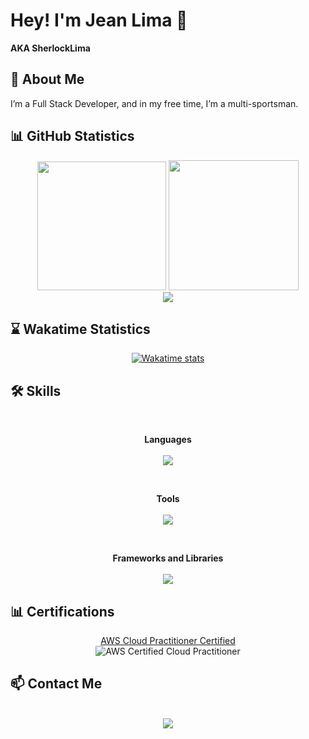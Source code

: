# Hey! I'm Jean Lima 👋
**AKA SherlockLima**

## 🚀 About Me
I’m a Full Stack Developer, and in my free time, I’m a multi-sportsman.

## 📊 GitHub Statistics
<div align="center">
  <img height="206em" src="https://github-readme-stats.vercel.app/api?username=SherlockLima&include_all_commits=true&show=prs_merged_percentage&icon_color=fff&show_icons=true&bg_color=30,111,904e95&title_color=fff&text_color=fff" style="max-width: 100%;"/>
  <img height="208em" src="https://github-readme-stats.vercel.app/api/top-langs/?username=SherlockLima&icon_color=fff&layout=donut&langs_count=20&bg_color=30,111,904e95&title_color=fff&text_color=fff" style="max-width: 100%;"/>  
  <div align="center">
  <img src="https://github-profile-trophy.vercel.app/?username=sherlocklima&column=8&theme=onedark" style="max-width: 100%;"/>
</div>

</div>

## ⌛ Wakatime Statistics
<div align="center">
  <a href="https://github.com/anuraghazra/github-readme-stats">
    <img src="https://github-readme-stats.vercel.app/api/wakatime?username=sherlocklima&layout=compact&theme=dark" alt="Wakatime stats"/>
  </a>
</div>

## 🛠️ Skills
<div align="center"><br>
  <p>
    <b>Languages</b><br><br>
    <a href="https://skillicons.dev">
      <img src="https://skillicons.dev/icons?i=typescript,js,py,nodejs,bash,html,css,mysql,postgres" />
    </a>
  </p>
  <br>
  <p>
    <b>Tools</b><br><br>
    <a href="https://skillicons.dev">
      <img src="https://skillicons.dev/icons?i=git,github,aws,docker,prisma,vite,yarn,npm,postman,vscode" />
    </a>
  </p>
  <br>
  <p>
    <b>Frameworks and Libraries</b><br><br>
    <a href="https://skillicons.dev">
      <img src="https://skillicons.dev/icons?i=express,react,jest,bootstrap" />
    </a>
  </p>
</div>

## 📊 Certifications
<div align="center">
  <a href="https://www.credly.com/badges/15674070-03ec-44c5-b087-206f2c168899/public_url">
    AWS Cloud Practitioner Certified
  </a>
  <br>
  <img src="https://github.com/SherlockLima/SherlockLima/assets/121984647/2fd0e4d4-16f0-4599-92b9-059d1dc9a99c" alt="AWS Certified Cloud Practitioner">
</div>

## 📫 Contact Me
<div align="center"><br>
  <a href="https://www.linkedin.com/in/cb-jean-lima/" target="_blank">
    <img src="https://img.shields.io/badge/-LinkedIn-%230077B5?style=for-the-badge&logo=linkedin&logoColor=white" target="_blank">
  </a>
</div>
